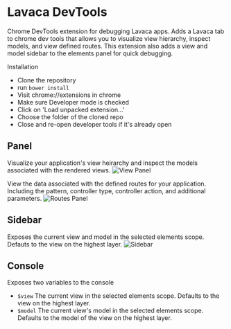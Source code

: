 Lavaca DevTools
===============

Chrome DevTools extension for debugging Lavaca apps. Adds a Lavaca tab to chrome dev tools that allows you to visualize view hierarchy, inspect models, and view defined routes. This extension also adds a view and model sidebar to the elements panel for quick debugging.

Installation

- Clone the repository
- run `bower install`
- Visit chrome://extensions in chrome
- Make sure Developer mode is checked
- Click on 'Load unpacked extension...'
- Choose the folder of the cloned repo
- Close and re-open developer tools if it's already open

## Panel
Visualize your application's view heirarchy and inspect the models associated with the rendered views.
![View Panel](https://raw.github.com/georgehenderson/lavaca-devtools/master/src/img/panel-view.png)

View the data associated with the defined routes for your application. Including the pattern, controller type, controller action, and additional parameters.
![Routes Panel](https://raw.github.com/georgehenderson/lavaca-devtools/master/src/img/panel-routes.png)

## Sidebar
Exposes the current view and model in the selected elements scope. Defauts to the view on the highest layer.
![Sidebar](https://raw.github.com/georgehenderson/lavaca-devtools/master/src/img/sidebar.png)

## Console
Exposes two variables to the console
- `$view` The current view in the selected elements scope. Defaults to the view on the highest layer.
- `$model` The current view's model in the selected elements scope. Defaults to the model of the view on the highest layer.

